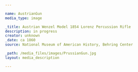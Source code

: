 ```yaml
---

name: AustrianGun
media_type: image

_title: Austrian Wenzel Model 1854 Lorenz Percussion Rifle
description: in progress
creator: unknown 
_date: ca 1860
source: National Museum of American History, Behring Center

_path: /media_files/images/PrussianGun.jpg 
layout: media_description

---
```

